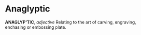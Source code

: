 # Anaglyptic

**ANAGLYP'TIC**, _adjective_ Relating to the art of carving, engraving, enchasing or embossing plate.